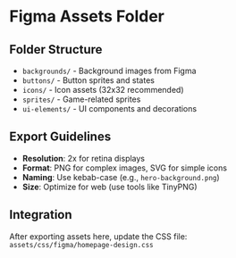 # Figma Assets Folder

## Folder Structure

- `backgrounds/` - Background images from Figma
- `buttons/` - Button sprites and states  
- `icons/` - Icon assets (32x32 recommended)
- `sprites/` - Game-related sprites
- `ui-elements/` - UI components and decorations

## Export Guidelines

- **Resolution**: 2x for retina displays
- **Format**: PNG for complex images, SVG for simple icons
- **Naming**: Use kebab-case (e.g., `hero-background.png`)
- **Size**: Optimize for web (use tools like TinyPNG)

## Integration

After exporting assets here, update the CSS file:
`assets/css/figma/homepage-design.css`
